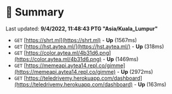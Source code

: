 # 📖 Summary
Last updated: **9/4/2022, 11:48:43 PTG "Asia/Kuala_Lumpur"**

- `GET` [https://shrt.ml](https://shrt.ml) - **Up** (1567ms)
- `GET` [https://hst.aytea.ml/](https://hst.aytea.ml/) - **Up** (318ms)
- `GET` [https://color.aytea.ml/4b31d6.png](https://color.aytea.ml/4b31d6.png) - **Up** (1469ms)
- `GET` [https://memeapi.aytea14.repl.co/gimme](https://memeapi.aytea14.repl.co/gimme) - **Up** (2972ms)
- `GET` [https://teledrivemy.herokuapp.com/dashboard](https://teledrivemy.herokuapp.com/dashboard) - **Up** (163ms)
